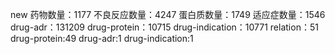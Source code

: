 new
药物数量：1177
不良反应数量：4247
蛋白质数量：1749
适应症数量：1546
drug-adr：131209
drug-protein：10715
drug-indication：10771
relation：51
    drug-protein:49
    drug-adr:1
    drug-indication:1